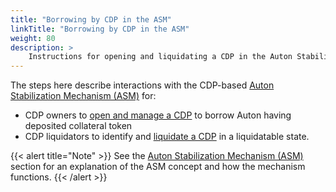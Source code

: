 ```yaml
---
title: "Borrowing by CDP in the ASM"
linkTitle: "Borrowing by CDP in the ASM"
weight: 80
description: >
    Instructions for opening and liquidating a CDP in the Auton Stabilization Mechanism (ASM).
---
```


The steps here describe interactions with the CDP-based [Auton Stabilization Mechanism (ASM)](/concepts/asm/) for:

- CDP owners to [open and manage a CDP](/cdp/open-cdp/) to borrow Auton having deposited collateral token
- CDP liquidators to identify and [liquidate a CDP](/cdp/liquidate-cdp/) in a liquidatable state.

{{< alert title="Note" >}}
See the [Auton Stabilization Mechanism (ASM)](/concepts/asm/) section for an explanation of the ASM concept and how the mechanism functions.
{{< /alert >}}
